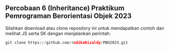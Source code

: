 <h2>Percobaan 6 (Inheritance) Praktikum Pemrograman Berorientasi Objek 2023</h2>
Silahkan download atau clone repository ini untuk mendapatkan contoh dan melihat JS serta SK dengan menjalankan perintah:

```python
git clone https://github.com/4ndikaRizaldy/PBO2023.git
```

